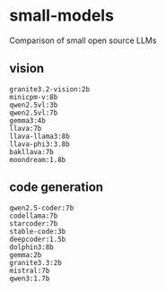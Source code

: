 # small-models

Comparison of small open source LLMs

## vision
```
granite3.2-vision:2b 
minicpm-v:8b 
qwen2.5vl:3b 
qwen2.5vl:7b 
gemma3:4b 
llava:7b 
llava-llama3:8b
llava-phi3:3.8b 
bakllava:7b 
moondream:1.8b
```

## code generation

```
qwen2.5-coder:7b
codellama:7b
starcoder:7b
stable-code:3b
deepcoder:1.5b
dolphin3:8b
gemma:2b
granite3.3:2b
mistral:7b
qwen3:1.7b
```
